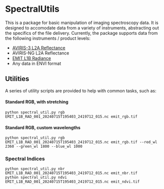 

# SpectralUtils

This is a package for basic manipulation of imaging spectroscopy data.  It is designed to accomodate data from a variety of instruments, abstracting out the
specifics of the file delivery.  Currently, the package supports data from the following instruments / product levels:


- [AVIRIS-3 L2A Reflectance](https://daac.ornl.gov/cgi-bin/dsviewer.pl?ds_id=2357)
- AVIRIS-NG L2A Reflectance
- [EMIT L1B Radiance](https://lpdaac.usgs.gov/products/emitl1bradv001/)
- Any data in ENVI format



## Utilities
A series of utility scripts are provided to help with common tasks, such as:

#### Standard RGB, with stretching
```
python spectral_util.py rgb EMIT_L1B_RAD_001_20240715T195403_2419712_015.nc emit_rgb.tif
```

#### Standard RGB, custom wavelengths
```
python spectral_util.py rgb EMIT_L1B_RAD_001_20240715T195403_2419712_015.nc emit_rgb.tif --red_wl 2360 --green_wl 1800 --blue_wl 1000
```

### Spectral Indices
```
python spectral_util.py nbr EMIT_L1B_RAD_001_20240715T195403_2419712_015.nc emit_nbr.tif
python spectral_util.py ndvi EMIT_L1B_RAD_001_20240715T195403_2419712_015.nc emit_ndvi.tif
```